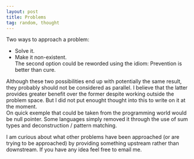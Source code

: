 ```yaml
---
layout: post
title: Problems
tag: random, thought
---
```


Two ways to approach a problem:  
* Solve it.
* Make it non-existent.  
The second option could be reworded using the idiom: Prevention is better than cure.

Although these two possibilities end up with potentially the same result, they probably should not be considered as parallel.
I believe that the latter provides greater benefit over the former despite working outside the problem space. But I did not put enought thought into this to write on it at the moment.  
On quick exemple that could be taken from the programming world would be null pointer. Some languages simply removed it through the use of sum types and deconstruction / pattern matching.

I am curious about what other problems have been approached (or are trying to be approached) by providing something upstream rather than downstream.
If you have any idea feel free to email me.
